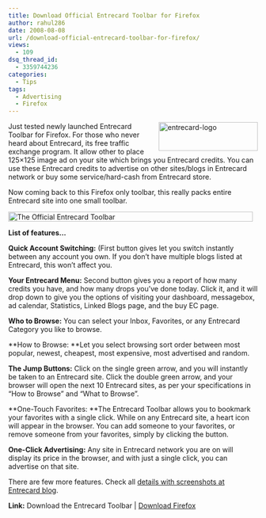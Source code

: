 ```yaml
---
title: Download Official Entrecard Toolbar for Firefox
author: rahul286
date: 2008-08-08
url: /download-official-entrecard-toolbar-for-firefox/
views:
  - 109
dsq_thread_id:
  - 3359744236
categories:
  - Tips
tags:
  - Advertising
  - Firefox
---
```

[<img class="wp-image-52661" style="border-right: 0px;border-top: 0px;border-left: 0px;border-bottom: 0px" src="http://cdn.devilsworkshop.org/files/2008/08/entrecardlogo-thumb.jpg" border="0" alt="entrecard-logo" width="200" height="58" align="right" />][1] Just tested newly launched Entrecard Toolbar for Firefox. For those who never heard about Entrecard, its free traffic exchange program. It allow other to place 125&#215;125 image ad on your site which brings you Entrecard credits. You can use these Entrecard credits to advertise on other sites/blogs in Entrecard network or buy some service/hard-cash from Entrecard store.

Now coming back to this Firefox only toolbar, this really packs entire Entrecard site into one small toolbar.

[<img style="border-right: 0px;border-top: 0px;border-left: 0px;border-bottom: 0px" src="http://cdn.devilsworkshop.org/files/2008/08/theofficialentrecardtoolbar-thumb.jpg" border="0" alt="The Official Entrecard Toolbar" width="494" height="20" />][2]

**List of features…**

**Quick Account Switching:** (First button gives let you switch instantly between any account you own. If you don’t have multiple blogs listed at Entrecard, this won’t affect you.

**Your Entrecard Menu:** Second button gives you a report of how many credits you have, and how many drops you’ve done today. Click it, and it will drop down to give you the options of visiting your dashboard, messagebox, ad calendar, Statistics, Linked Blogs page, and the buy EC page.

**Who to Browse:** You can select your Inbox, Favorites, or any Entrecard Category you like to browse.

**How to Browse: **Let you select browsing sort order between most popular, newest, cheapest, most expensive, most advertised and random.

**The Jump Buttons:** Click on the single green arrow, and you will instantly be taken to an Entrecard site. Click the double green arrow, and your browser will open the next 10 Entrecard sites, as per your specifications in “How to Browse” and “What to Browse”.

**One-Touch Favorites: **The Entrecard Toolbar allows you to bookmark your favorites with a single click. While on any Entrecard site, a heart icon will appear in the browser. You can add someone to your favorites, or remove someone from your favorites, simply by clicking the button.

**One-Click Advertising:** Any site in Entrecard network you are on will display its price in the browser, and with just a single click, you can advertise on that site.

There are few more features. Check all <a href="http://entrecard.com/blog/?p=493" onclick="_gaq.push(['_trackEvent', 'outbound-article', 'http://entrecard.com/blog/?p=493', 'details with screenshots at Entrecard blog']);" >details with screenshots at Entrecard blog</a>.

**Link:** Download the Entrecard Toolbar | <a href="http://www.spreadfirefox.com/node&id=199011&t=1" onclick="_gaq.push(['_trackEvent', 'outbound-article', 'http://www.spreadfirefox.com/node&id=199011&t=1', 'Download Firefox']);" >Download Firefox</a>

 [1]: http://cdn.devilsworkshop.org/files/2008/08/entrecardlogo.jpg
 [2]: http://cdn.devilsworkshop.org/files/2008/08/theofficialentrecardtoolbar.jpg
